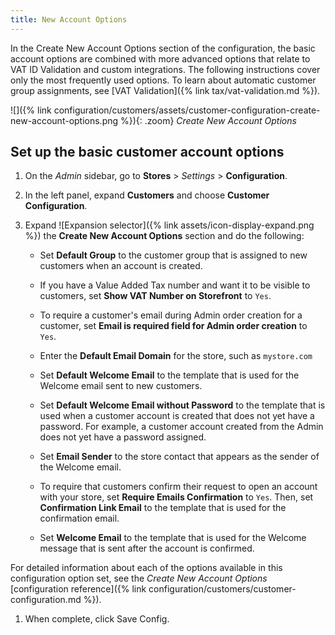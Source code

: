 ```yaml
---
title: New Account Options
---
```


In the Create New Account Options section of the configuration, the basic account options are combined with more advanced options that relate to VAT ID Validation and custom integrations. The following instructions cover only the most frequently used options. To learn about automatic customer group assignments, see [VAT Validation]({% link tax/vat-validation.md %}).

![]({% link configuration/customers/assets/customer-configuration-create-new-account-options.png %}){: .zoom}
_Create New Account Options_

## Set up the basic customer account options

1. On the _Admin_ sidebar, go to **Stores** > _Settings_ > **Configuration**.

1. In the left panel, expand **Customers** and choose **Customer Configuration**.

1. Expand ![Expansion selector]({% link assets/icon-display-expand.png %}) the **Create New Account Options** section and do the following:

   - Set **Default Group** to the customer group that is assigned to new customers when an account is created.

   - If you have a Value Added Tax number and want it to be visible to customers, set **Show VAT Number on Storefront** to `Yes`.

   - To require a customer's email during Admin order creation for a customer, set **Email is required field for Admin order creation** to `Yes`.

   - Enter the **Default Email Domain** for the store, such as `mystore.com`

   - Set **Default Welcome Email** to the template that is used for the Welcome email sent to new customers.

   - Set **Default Welcome Email without Password** to the template that is used when a customer account is created that does not yet have a password. For example, a customer account created from the Admin does not yet have a password assigned.

   - Set **Email Sender** to the store contact that appears as the sender of the Welcome email.

   - To require that customers confirm their request to open an account with your store, set **Require Emails Confirmation** to `Yes`. Then, set **Confirmation Link Email** to the template that is used for the confirmation email.

   - Set **Welcome Email** to the template that is used for the Welcome message that is sent after the account is confirmed.

  For detailed information about each of the options available in this configuration option set, see the _Create New Account Options_ [configuration reference]({% link configuration/customers/customer-configuration.md %}).

1. When complete, click <span class="btn">Save Config</span>.
